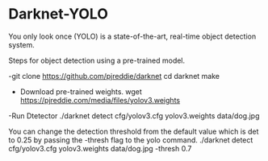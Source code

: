 # Darknet-YOLO

You only look once (YOLO) is a state-of-the-art, real-time object detection system.

Steps for object detection using a pre-trained model.

  -git clone https://github.com/pjreddie/darknet
   cd darknet
   make
   
  - Download pre-trained weights.
    wget https://pjreddie.com/media/files/yolov3.weights
    
   -Run Dtetector
    ./darknet detect cfg/yolov3.cfg yolov3.weights data/dog.jpg
 
 You can change the detection threshold from the default value which is det to 0.25
 by passing the -thresh <val> flag to the yolo command.
    ./darknet detect cfg/yolov3.cfg yolov3.weights data/dog.jpg -thresh 0.7
  
